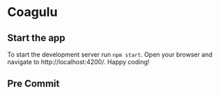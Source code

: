 # Coagulu

## Start the app

To start the development server run `npm start`. Open your browser and navigate to http://localhost:4200/. Happy coding!

## Pre Commit
